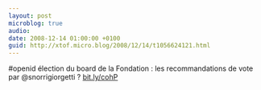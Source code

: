 ```yaml
---
layout: post
microblog: true
audio: 
date: 2008-12-14 01:00:00 +0100
guid: http://xtof.micro.blog/2008/12/14/t1056624121.html
---
```

#openid élection du board de la Fondation :  les recommandations de vote par @snorrigiorgetti  ? [bit.ly/cohP](http://bit.ly/cohP)
